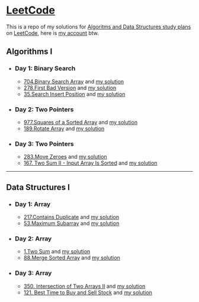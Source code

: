 # [LeetCode](https://leetcode.com/)

This is a repo of my solutions for [Algoritms and Data Structures study plans](https://leetcode.com/study-plan) 
on [LeetCode](https://leetcode.com/), here is [my account](https://leetcode.com/MahmoudAbdullah99/) btw.

## Algorithms I

* ### Day 1: Binary Search
  - [704.Binary Search Array](https://leetcode.com/problems/binary-search/) and [my solution](https://github.com/MahmoudAbdullah99/Problem-Solving/blob/master/LeetCode/Day-001/leetcode-704.Binary-Search.py)
  - [278.First Bad Version](https://leetcode.com/problems/first-bad-version/) and [my solution](https://github.com/MahmoudAbdullah99/Problem-Solving/blob/master/LeetCode/Day-001/leetcode-278.First-Bad-Version.py)
  - [35.Search Insert Position](https://leetcode.com/problems/search-insert-position/) and [my solution](https://github.com/MahmoudAbdullah99/Problem-Solving/blob/master/LeetCode/Day-001/leetcode-35.Search-Insert-Position.py)

* ### Day 2: Two Pointers
  - [977.Squares of a Sorted Array](https://leetcode.com/problems/squares-of-a-sorted-array/) and [my solution](https://github.com/MahmoudAbdullah99/Problem-Solving/blob/master/LeetCode/Day-003/leetcode-977.Squares%20of-a-Sorted-Array.py)
  - [189.Rotate Array](https://leetcode.com/problems/rotate-array/) and [my solution](https://github.com/MahmoudAbdullah99/Problem-Solving/blob/master/LeetCode/Day-003/leetcode-189.Rotate-Array.py)

* ### Day 3: Two Pointers
  - [283.Move Zeroes](https://leetcode.com/problems/move-zeroes/) and [my solution](https://github.com/MahmoudAbdullah99/Problem-Solving/blob/master/LeetCode/Day-005/leetcode-283.Move-Zeroes.py)
  - [167. Two Sum II - Input Array Is Sorted](https://leetcode.com/problems/two-sum-ii-input-array-is-sorted/) and [my solution](https://github.com/MahmoudAbdullah99/Problem-Solving/blob/master/LeetCode/Day-005/leetcode-167.Two-Sum-II-Input-Array-Is-Sorted.py)

***

## Data Structures I

* ### Day 1: Array
  - [217.Contains Duplicate](https://leetcode.com/problems/contains-duplicate/) and [my solution](https://github.com/MahmoudAbdullah99/Problem-Solving/blob/master/LeetCode/Day-002/leetcode-217.Contains-Duplicate.py)
  - [53.Maximum Subarray](https://leetcode.com/problems/maximum-subarray/) and [my solution](https://github.com/MahmoudAbdullah99/Problem-Solving/blob/master/LeetCode/Day-002/leetcode-53.Maximum-Subarray.py)

* ### Day 2: Array
  - [1.Two Sum](https://leetcode.com/problems/two-sum/) and [my solution](https://github.com/MahmoudAbdullah99/Problem-Solving/blob/master/LeetCode/Day-004/leetcode-1.Two-Sum.py)
  - [88.Merge Sorted Array](https://leetcode.com/problems/merge-sorted-array/) and [my solution](https://github.com/MahmoudAbdullah99/Problem-Solving/blob/master/LeetCode/Day-004/leetcode-88.Merge-Sorted-Array.py)

* ### Day 3: Array
  - [350. Intersection of Two Arrays II](https://leetcode.com/problems/intersection-of-two-arrays-ii/) and [my solution](https://github.com/MahmoudAbdullah99/Problem-Solving/blob/master/LeetCode/Day-006/leetcode-350.Intersection-of-Two-Arrays-II.py)
  - [121. Best Time to Buy and Sell Stock](https://leetcode.com/problems/best-time-to-buy-and-sell-stock/) and [my solution](https://github.com/MahmoudAbdullah99/Problem-Solving/blob/master/LeetCode/Day-006/leetcode-121.Best-Time-to-Buy-and-Sell-Stock.py)